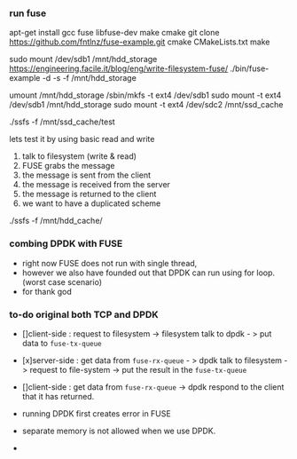 ### run fuse

apt-get install gcc fuse libfuse-dev make cmake
git clone https://github.com/fntlnz/fuse-example.git
cmake CMakeLists.txt
make


sudo mount /dev/sdb1 /mnt/hdd_storage
https://engineering.facile.it/blog/eng/write-filesystem-fuse/
./bin/fuse-example -d -s -f /mnt/hdd_storage

umount /mnt/hdd_storage
/sbin/mkfs -t ext4 /dev/sdb1
sudo mount -t ext4 /dev/sdb1 /mnt/hdd_storage
sudo mount -t ext4 /dev/sdc2 /mnt/ssd_cache


./ssfs -f /mnt/ssd_cache/test

lets test it by using basic read and write

1. talk to filesystem (write & read)
2. FUSE grabs the message
3. the message is sent from the client
4. the message is received from the server
5. the message is returned to the client
1. we want to have a duplicated scheme


./ssfs -f /mnt/hdd_cache/

### combing DPDK with FUSE
- right now FUSE does not run with single thread,
- however we also have founded out that DPDK can run using for loop. (worst case scenario)
- for thank god




### to-do original both TCP and DPDK
- []client-side : request to filesystem -> filesystem talk to dpdk - > put data to `fuse-tx-queue`
- [x]server-side : get data from `fuse-rx-queue` - > dpdk talk to filesystem -> request to file-system -> put the result in the `fuse-tx-queue`
- []client-side : get data from `fuse-rx-queue` -> dpdk respond to the client that it has returned.

- running DPDK first creates error in FUSE
- separate memory is not allowed when we use DPDK.
-
